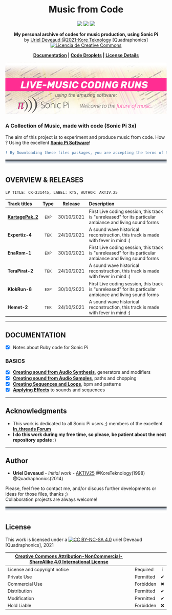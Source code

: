<h1 align="center">Music from Code</h1>
<p align="center">
  <img src="https://img.shields.io/badge/License-CC BY NC SA 4.0-green.svg" /> <img src="https://img.shields.io/badge/Code-RUBY-blue.svg" /> <img src="https://img.shields.io/badge/Aktiv-=25=-red.svg" />
</p>

<p align="center">
  <b>My personal archive of codes for music production, using Sonic Pi</b><br/>
  by <u>Uriel Deveaud @2021-Kore Teknology</u> [Quadraphonics]<br/>
  <a rel="license" href="http://creativecommons.org/licenses/by-nc/4.0/"><img alt="Licencia de Creative Commons" style="border-width:0" src="https://i.creativecommons.org/l/by-nc/4.0/80x15.png" /></a>
</p>

<p align="center">
  <b><a href="Documentation/main.md">Documentation</a> |  <a href="Documentation/droplets.md">Code Droplets</a> |  <a href="LICENSE-CC-BY-NC-SA">License Details</a></b>
</p>

![logo](https://github.com/KoreTeknology/music-from-code/blob/main/images/header_coderuns_01.jpg)

[comment]: <> (This is a comment, it will not be included)
  
### A Collection of Music, made with code (Sonic Pi 3x)

The aim of this project is to experiment and produce music from code. How ? Using the excellent [**Sonic Pi Software**](https://sonic-pi.net/)!

```diff 
! By Downloading these files packages, you are accepting the terms of the License CC BY NC SA 4.0 !
```

![sepratator](https://github.com/KoreTeknology/AIR-Plugins-GUI-Design-for-MPC-Software/blob/main/Documentation/images/separator.png)

## OVERVIEW & RELEASES

 
```diff 
LP TITLE: CK-231445, LABEL: KTS, AUTHOR: AKTIV.25
```
| **Track titles** | Type | Release | Description |
| :------------------- | :---: | :---: | :--- |
| [**KartagePak_2**](Music%20Tracks/code-test.rb) | `EXP` | 30/10/2021 | First Live coding session, this track is "unreleased" for its particular ambiance and living sound forms |
| **Expertiz-4** | `TEK` | 24/10/2021 | A sound wave historical reconstruction, this track is made with fever in mind :) |
| **EnaRom-1** | `EXP` | 30/10/2021 | First Live coding session, this track is "unreleased" for its particular ambiance and living sound forms |
| **TeraPirat-2** | `TEK` | 24/10/2021 | A sound wave historical reconstruction, this track is made with fever in mind :) |
| **KlokRun-8** | `EXP` | 30/10/2021 | First Live coding session, this track is "unreleased" for its particular ambiance and living sound forms |
| **Hemet-2** | `TEK` | 24/10/2021 | A sound wave historical reconstruction, this track is made with fever in mind :) |

---

## DOCUMENTATION

- [x] Notes about Ruby code for Sonic Pi

### BASICS
- [x] [**Creating sound from Audio Synthesis**](Documentation/synthesis.md), generators and modifiers
- [x] [**Creating sound from Audio Samples**](Documentation/samples.md), paths and chopping
- [x] [**Creating Sequences and Loops**](Documentation/sequences.md), bpm and patterns
- [x] [**Applying Effects**](Documentation/effects.md) to sounds and sequences

---

## Acknowledgments

* This work is dedicated to all Sonic Pi users ;) members of the excellent [**In_threads Forum**](https://in-thread.sonic-pi.net/)
* **I do  this work during my free time, so please, be patient about the next repository update** :)

---

## Author

* **Uriel Deveaud** - *Initial work* - [AKTIV25](https://github.com/KoreTeknology) @KoreTeknology(1998) @Quadraphonics(2014)

Please, feel free to contact me, and/or discuss further developments or ideas for those files, thanks ;)<br/>
Collaboration projects are always welcome!</p>

![sepratator](https://github.com/KoreTeknology/AIR-Plugins-GUI-Design-for-MPC-Software/blob/main/Documentation/images/separator.png)

## License

This work is licensed under a [![CC BY-NC-SA 4.0][cc-by-nc-sa-image]][cc-by-nc-sa] uriel Deveaud [Quadraphonics], 2021

[cc-by-nc-sa]: http://creativecommons.org/licenses/by-nc-sa/4.0/
[cc-by-nc-sa-image]: https://licensebuttons.net/l/by-nc-sa/4.0/88x31.png
[cc-by-nc-sa-shield]: https://img.shields.io/badge/License-CC%20BY--NC--SA%204.0-lightgrey.svg

|[Creative Commons Attribution-NonCommercial-ShareAlike 4.0 International License][cc-by-nc-sa]|||
| ------------------------------------------------- | --------- | :--------: |
| License and copyright notice | Required  | &#10069; |
| Private Use                  | Permitted | &#10004; |
| Commercial Use               | Forbidden | &#10006; |
| Distribution                 | Permitted | &#10004; |
| Modification                 | Permitted | &#10004; |
| Hold Liable                  | Forbidden | &#10006; |
